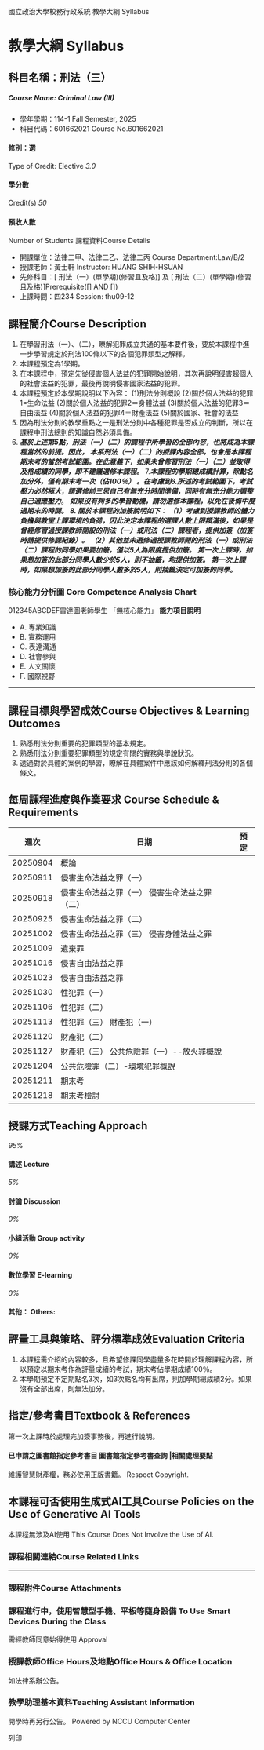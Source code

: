 國立政治大學校務行政系統 教學大綱 Syllabus
# 教學大綱 Syllabus
##  科目名稱：刑法（三）
#####  Course Name: Criminal Law (III)
  * 學年學期：114-1 Fall Semester, 2025 
  * 科目代碼：601662021 Course No.601662021


#### 修別：選
Type of Credit: Elective 
_3.0_
#### 學分數
Credit(s)
_50_
#### 預收人數
Number of Students
課程資料Course Details
  * 開課單位：法律二甲、法律二乙、法律二丙 Course Department:Law/B/2 
  * 授課老師：黃士軒 Instructor: HUANG SHIH-HSUAN 
  * 先修科目：[ 刑法（一）(單學期)(修習且及格)] 及 [ 刑法（二）(單學期)(修習且及格)]Prerequisite([] AND [])
  * 上課時間：四234 Session: thu09-12


##  課程簡介Course Description
1. 在學習刑法（一）、（二），瞭解犯罪成立共通的基本要件後，要於本課程中進一步學習規定於刑法100條以下的各個犯罪類型之解釋。
2. 本課程預定為1學期。
3. 在本課程中，預定先從侵害個人法益的犯罪開始說明，其次再說明侵害超個人的社會法益的犯罪，最後再說明侵害國家法益的犯罪。
4. 本課程預定於本學期說明以下內容：
(1)刑法分則概說
(2)關於個人法益的犯罪1=生命法益
(2)關於個人法益的犯罪2＝身體法益
(3)關於個人法益的犯罪3＝自由法益
(4)關於個人法益的犯罪4＝財產法益
(5)關於國家、社會的法益
5. 因為刑法分則的教學重點之一是刑法分則中各種犯罪是否成立的判斷，所以在課程中刑法總則的知識自然必須具備。
6. **_基於上述第5點，刑法（一）（二）的課程中所學習的全部內容，也將成為本課程當然的前提。因此， 本系刑法（一）（二）的授課內容全部，也會是本課程期末考的當然考試範圍。在此意義下，如果未曾修習刑法（一）（二）並取得及格成績的同學，即不建議選修本課程。_**
7.**_本課程的學期總成績計算，除點名加分外，僅有期末考一次（佔100％） 。在考慮到6.所述的考試範圍下，考試壓力必然極大，請選修前三思自己有無充分時間準備，同時有無充分能力調整自己適應壓力_**。 _**如果沒有夠多的學習動機，請勿選修本課程，以免在後悔中度過期末的時間。**_
_**8. 關於本課程的加簽說明如下：**_
_**（1）考慮到授課教師的體力負擔與教室上課環境的負荷，因此決定本課程的選課人數上限額滿後，如果是曾經修習過授課教師開設的刑法（一）或刑法（二）課程者，提供加簽（加簽時請提供修課紀錄）。**_
_**（2）其他並未選修過授課教師開的刑法（一）或刑法（二）課程的同學如果要加簽，僅以5人為限度提供加簽。**_
_**第一次上課時，如果想加簽的此部分同學人數少於5人，則不抽籤，均提供加簽。**_
_**第一次上課時，如果想加簽的此部分同學人數多於5人，則抽籤決定可加簽的同學。**_
###  核心能力分析圖 Core Competence Analysis Chart
012345ABCDEF雷達圖老師學生
「無核心能力」 
**能力項目說明**
  * A. 專業知識
  * B. 實務運用
  * C. 表達溝通
  * D. 社會參與
  * E. 人文關懷
  * F. 國際視野


* * *
##  課程目標與學習成效Course Objectives & Learning Outcomes 
1. 熟悉刑法分則重要的犯罪類型的基本規定。
2. 熟悉刑法分則重要犯罪類型的規定有關的實務與學說狀況。
3. 透過對於具體的案例的學習，瞭解在具體案件中應該如何解釋刑法分則的各個條文。
##  每周課程進度與作業要求 Course Schedule & Requirements
週次 |  日期 |  預定  
---|---|---  
|  20250904 |  概論  
|  20250911 |  侵害生命法益之罪（一）  
|  20250918 |  侵害生命法益之罪（一） 侵害生命法益之罪（二）  
|  20250925 | 侵害生命法益之罪（二）  
|  20251002 |  侵害生命法益之罪（三） 侵害身體法益之罪  
|  20251009 | 遺棄罪  
|  20251016 | 侵害自由法益之罪  
|  20251023 |  侵害自由法益之罪  
|  20251030 |  性犯罪（一）  
|  20251106 |  性犯罪（二）  
|  20251113 |  性犯罪（三） 財產犯（一）  
|  20251120 |  財產犯（二）  
|  20251127 |  財產犯（三） 公共危險罪（一）--放火罪概說  
|  20251204 |  公共危險罪（二）-環境犯罪概說  
|  20251211 |  期末考  
|  20251218 |  期末考檢討  
##  授課方式Teaching Approach
_95%_
####  講述 Lecture
_5%_
####  討論 Discussion
_0%_
####  小組活動 Group activity
_0%_
####  數位學習 E-learning
_0%_
####  其他： Others:
##  評量工具與策略、評分標準成效Evaluation Criteria
1. 本課程需介紹的內容較多，且希望修課同學盡量多花時間於理解課程內容，所以預定以期末考作為評量成績的考試，期末考佔學期成績100％。
2. 本學期預定不定期點名3次，如3次點名均有出席，則加學期總成績2分。如果沒有全部出席，則無法加分。  

##  指定/參考書目Textbook & References
第一次上課時於處理完加簽事務後，再進行說明。
####  已申請之圖書館指定參考書目  圖書館指定參考書查詢 |相關處理要點
維護智慧財產權，務必使用正版書籍。 Respect Copyright.
##  本課程可否使用生成式AI工具Course Policies on the Use of Generative AI Tools
本課程無涉及AI使用 This Course Does Not Involve the Use of AI.
###  課程相關連結Course Related Links
* * *
###  課程附件Course Attachments
###  課程進行中，使用智慧型手機、平板等隨身設備 To Use Smart Devices During the Class
需經教師同意始得使用  Approval
###  授課教師Office Hours及地點Office Hours & Office Location
如法律系辦公告。
###  教學助理基本資料Teaching Assistant Information
開學時再另行公告。
Powered by NCCU Computer Center
  
列印
